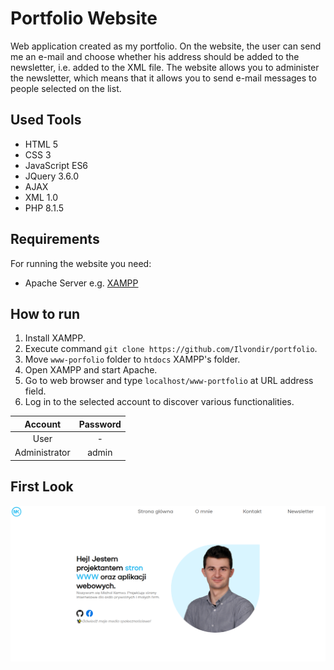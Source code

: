 # Portfolio Website
Web application created as my portfolio. On the website, the user can send me an e-mail and choose whether his address should be added to the newsletter, i.e. added to the XML file. The website allows you to administer the newsletter, which means that it allows you to send e-mail messages to people selected on the list.

## Used Tools
- HTML 5
- CSS 3
- JavaScript ES6
- JQuery 3.6.0
- AJAX
- XML 1.0
- PHP 8.1.5

## Requirements

For running the website you need:

- Apache Server e.g. [XAMPP](https://www.apachefriends.org/pl/index.html)

## How to run

1. Install XAMPP.
2. Execute command `git clone https://github.com/Ilvondir/portfolio`.
3. Move `www-porfolio` folder to `htdocs` XAMPP's folder.
4. Open XAMPP and start Apache.
5. Go to web browser and type `localhost/www-portfolio` at URL address field.
6. Log in to the selected account to discover various functionalities.

| Account       	| Password 	|
|:---------------:|:---------:|
|   User  	      |   -   	  | 
| Administrator 	|  admin  	|

## First Look

![firstlook](img/firstlook.png?raw=true)
